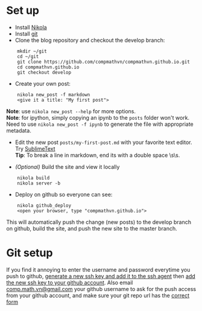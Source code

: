 <!-- 
.. title: Blog instructions
.. slug: blog-instructions
.. date: 2016-02-22 02:20:00 UTC-05:00
.. tags: 
.. category: 
.. link: 
.. description: 
.. type: text
-->

# Set up
- Install [Nikola](https://getnikola.com/)
- Install [git](https://desktop.github.com/)
- Clone the blog repository and checkout the develop branch:
```
    mkdir ~/git
    cd ~/git
    git clone https://github.com/compmathvn/compmathvn.github.io.git
    cd compmathvn.github.io
    git checkout develop
```
- Create your own post:  
```
    nikola new_post -f markdown
    <give it a title: "My first post">
```
__Note__: use ```nikola new_post --help``` for more options.  
__Note__: for ipython, simply copying an ipynb to the ```posts``` folder won't work. Need to use ```nikola new_post -f ipynb``` to generate the file with appropriate metadata.
<!-- TEASER_END -->

- Edit the new post ```posts/my-first-post.md``` with your favorite text editor. Try [SublimeText](https://www.sublimetext.com/)  
__Tip__: To break a line in markdown, end its with a double space \s\s.

- *(Optional)* Build the site and view it locally
```
    nikola build
    nikola server -b
```
- Deploy on github so everyone can see:
```
    nikola github_deploy
    <open your browser, type "compmathvn.github.io">
```
This will automatically push the change (new posts) to the develop branch on github, build the site, and push the new site to the master branch.

# Git setup
If you find it annoying to enter the username and password everytime you push to github, [generate a new ssh key and add it to the ssh agent](https://help.github.com/articles/generating-a-new-ssh-key-and-adding-it-to-the-ssh-agent/) then [add the new ssh key to your github account](https://help.github.com/articles/adding-a-new-ssh-key-to-your-github-account/). Also email <comp.math.vn@gmail.com> your github username to ask for the push access from your github account, and make sure your git repo url has the [correct form](http://stackoverflow.com/a/20982361)
